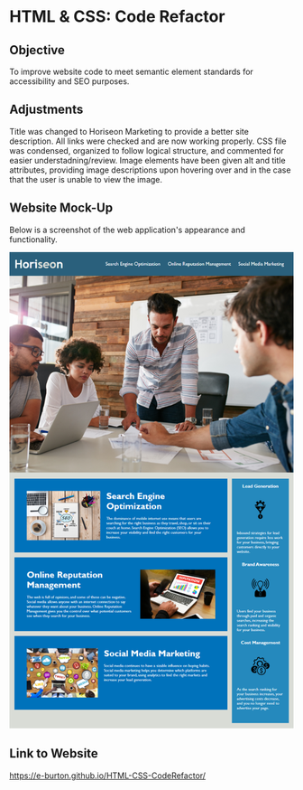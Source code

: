 # HTML & CSS: Code Refactor

## Objective

To improve website code to meet semantic element standards for accessibility and SEO purposes.

## Adjustments

Title was changed to Horiseon Marketing to provide a better site description. All links were checked and are now working properly. CSS file was condensed, organized to follow logical structure, and commented for easier understadning/review. Image elements have been given alt and title attributes, providing image descriptions upon hovering over and in the case that the user is unable to view the image.

## Website Mock-Up

Below is a screenshot of the web application's appearance and functionality.

![demo](./Assets/01-html-css-git-homework-demo.png)

## Link to Website

https://e-burton.github.io/HTML-CSS-CodeRefactor/

